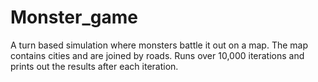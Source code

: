 # Monster_game
A turn based simulation where monsters battle it out on a map. The map contains cities and are  joined by roads.
Runs over 10,000 iterations and prints out the results after each iteration.
